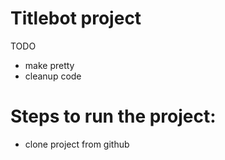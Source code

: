 # Titlebot project
TODO
- make pretty
- cleanup code

# Steps to run the project:
- clone project from github



